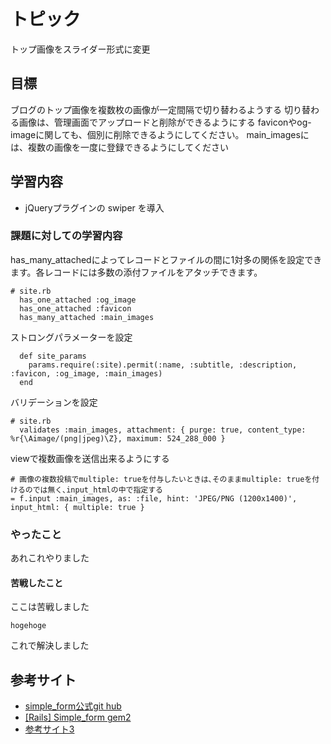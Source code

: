 # トピック
トップ画像をスライダー形式に変更

## 目標
ブログのトップ画像を複数枚の画像が一定間隔で切り替わるようする
切り替わる画像は、管理画面でアップロードと削除ができるようにする
faviconやog-imageに関しても、個別に削除できるようにしてください。
main_imagesには、複数の画像を一度に登録できるようにしてください

## 学習内容
- jQueryプラグインの swiper を導入

### 課題に対しての学習内容
has_many_attachedによってレコードとファイルの間に1対多の関係を設定できます。各レコードには多数の添付ファイルをアタッチできます。
```
# site.rb
  has_one_attached :og_image
  has_one_attached :favicon
  has_many_attached :main_images
```
ストロングパラメーターを設定
```
  def site_params
    params.require(:site).permit(:name, :subtitle, :description, :favicon, :og_image, :main_images)
  end
```
バリデーションを設定
```
# site.rb
  validates :main_images, attachment: { purge: true, content_type: %r{\Aimage/(png|jpeg)\Z}, maximum: 524_288_000 }
```
viewで複数画像を送信出来るようにする
```
# 画像の複数投稿でmultiple: trueを付与したいときは､そのままmultiple: trueを付けるのでは無く､input_htmlの中で指定する
= f.input :main_images, as: :file, hint: 'JPEG/PNG (1200x1400)', input_html: { multiple: true }
```

### やったこと
あれこれやりました

#### 苦戦したこと
ここは苦戦しました

```
hogehoge 
```

これで解決しました


## 参考サイト
- [simple_form公式git hub](https://github.com/heartcombo/simple_form)
- [[Rails] Simple_form gem2](https://zenn.dev/yusuke_docha/articles/1fa77e0cfd54d9#%E4%BB%BB%E6%84%8F%E3%81%AEhtml%E5%B1%9E%E6%80%A7%E3%82%92%E3%81%9D%E3%81%AE%E3%81%BE%E3%81%BEinput%E3%81%AB%E6%B8%A1%E3%81%99)
- [参考サイト3](https://www.google.com/?hl=ja)